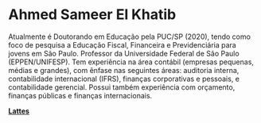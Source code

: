 # Ahmed Sameer El Khatib

Atualmente é Doutorando em Educação pela PUC/SP (2020), tendo como foco de pesquisa a Educação Fiscal, Financeira e Previdenciária para jovens em São Paulo. Professor da Universidade Federal de São Paulo (EPPEN/UNIFESP). Tem experiência na área contábil (empresas pequenas, médias e grandes), com ênfase nas seguintes áreas: auditoria interna, contabilidade internacional (IFRS), finanças corporativas e pessoais, e contabilidade gerencial. Possui também experiência com orçamento, finanças públicas e finanças internacionais.

[**Lattes**]()
